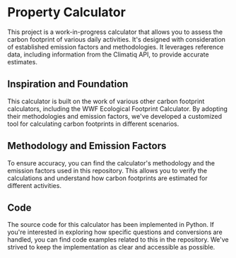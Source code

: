# Property Calculator

This project is a work-in-progress calculator that allows you to assess the carbon footprint of various daily activities. It's designed with consideration of established emission factors and methodologies. It leverages reference data, including information from the Climatiq API, to provide accurate estimates.

## Inspiration and Foundation

This calculator is built on the work of various other carbon footprint calculators, including the WWF Ecological Footprint Calculator. By adopting their methodologies and emission factors, we've developed a customized tool for calculating carbon footprints in different scenarios.

## Methodology and Emission Factors

To ensure accuracy, you can find the calculator's methodology and the emission factors used in this repository. This allows you to verify the calculations and understand how carbon footprints are estimated for different activities.

## Code

The source code for this calculator has been implemented in Python. If you're interested in exploring how specific questions and conversions are handled, you can find code examples related to this in the repository. We've strived to keep the implementation as clear and accessible as possible.
